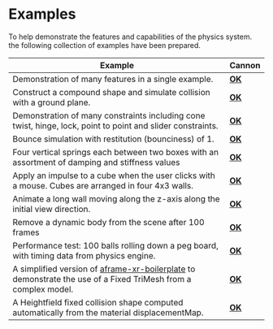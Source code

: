 # Examples

To help demonstrate the features and capabilities of the physics system.
the following collection of examples have been prepared.


| Example                                                      | Cannon                                 |
| ------------------------------------------------------------ | -------------------------------------- |
| Demonstration of many features in a single example.          | [**OK**](sandbox.html)     |
| Construct a compound shape and simulate collision with a ground plane. | [**OK**](compound.html)     |
| Demonstration of many constraints including cone twist, hinge, lock, point to point and slider constraints. | [**OK**](constraints.html) |
| Bounce simulation with restitution (bounciness) of 1. | [**OK**](materials.html)   |
| Four vertical springs each between two boxes with an assortment of damping and stiffness values | [**OK**](spring.html)     |
| Apply an impulse to a cube when the user clicks with a mouse. Cubes are arranged in four 4x3 walls. | [**OK**](stress.html)      |
| Animate a long wall moving along the z-axis along the initial view direction. | [**OK**](sweeper.html)     |
| Remove a dynamic body from the scene after 100 frames | [**OK**](ttl.html)         |
| Performance test: 100 balls rolling down a peg board, with timing data from physics engine. | [**OK**](perf.html) |
| A simplified version of [aframe-xr-boilerplate](https://github.com/AdaRoseCannon/aframe-xr-boilerplate) to demonstrate the use of a Fixed TriMesh from a complex model. | [**OK**](aframe-xr-boilerplate/) |
| A Heightfield fixed collision shape computed automatically from the material displacementMap. | [**OK**](heightfield.html) |

